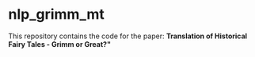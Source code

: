 # nlp_grimm_mt
This repository contains the code for the paper: **Translation of Historical Fairy Tales - Grimm or Great?"**




